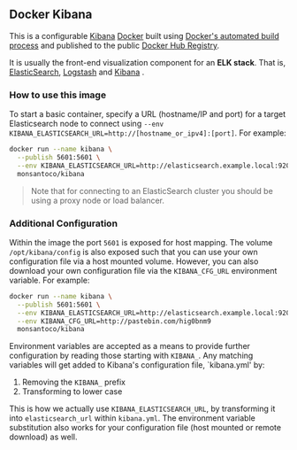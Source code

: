 ## Docker Kibana

This is a configurable [Kibana](https://www.elastic.co/products/kibana) [Docker](https://www.docker.com/) built using [Docker's automated build process](https://registry.hub.docker.com/u/cgswong/kibana/) and published to the public [Docker Hub Registry](https://registry.hub.docker.com/).

It is usually the front-end visualization component for an **ELK stack**. That is, [ElasticSearch](https://www.elastic.co/products/elasticsearch), [Logstash](https://www.elastic.co/products/logstash) and [Kibana](https://www.elastic.co/products/kibana) .


### How to use this image
To start a basic container, specify a URL (hostname/IP and port) for a target Elasticsearch node to connect using `--env KIBANA_ELASTICSEARCH_URL=http://[hostname_or_ipv4]:[port]`. For example:

```sh
docker run --name kibana \
  --publish 5601:5601 \
  --env KIBANA_ELASTICSEARCH_URL=http://elasticsearch.example.local:9200 \
  monsantoco/kibana
```

> Note that for connecting to an ElasticSearch cluster you should be using a proxy node or load balancer.

### Additional Configuration
Within the image the port `5601` is exposed for host mapping. The volume `/opt/kibana/config` is also exposed such that you can use your own configuration file via a host mounted volume. However, you can also download your own configuration file via the `KIBANA_CFG_URL` environment variable. For example:

```sh
docker run --name kibana \
  --publish 5601:5601 \
  --env KIBANA_ELASTICSEARCH_URL=http://elasticsearch.example.local:9200 \
  --env KIBANA_CFG_URL=http://pastebin.com/hig0bnm9
  monsantoco/kibana
```

Environment variables are accepted as a means to provide further configuration by reading those starting with `KIBANA_`. Any matching variables will get added to Kibana's configuration file, `kibana.yml' by:

  1. Removing the `KIBANA_` prefix
  2. Transforming to lower case

This is how we actually use `KIBANA_ELASTICSEARCH_URL`, by transforming it into `elasticsearch_url` within `kibana.yml`. The environment variable substitution also works for your configuration file (host mounted or remote download) as well.
